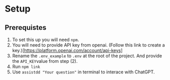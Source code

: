 # Setup

## Prerequistes 

1. To set this up you will need `npm`. 
2. You will need to provide API key from openai. (Follow this link to create a key.)[https://platform.openai.com/account/api-keys]
3. Rename the `.env_example` to `.env` at the root of the project. And provide the `API_KEY`value from step (2).
4. Run `npm link`
5. Use `assistdd "Your question"` in terminal to interace with ChatGPT.

